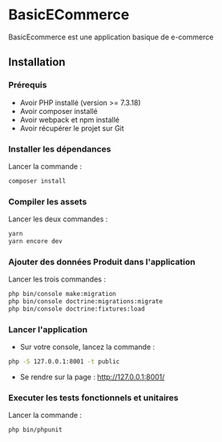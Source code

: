 # BasicECommerce

BasicEcommerce est une application basique de e-commerce

## Installation

### Prérequis

- Avoir PHP installé (version >= 7.3.18) 
- Avoir composer installé 
- Avoir webpack et npm installé
- Avoir récupérer le projet sur Git

### Installer les dépendances

Lancer la commande :
```bash
composer install
```

### Compiler les assets

Lancer les deux commandes :
```bash
yarn
yarn encore dev
```

### Ajouter des données Produit dans l'application

Lancer les trois commandes :
```bash
php bin/console make:migration
php bin/console doctrine:migrations:migrate
php bin/console doctrine:fixtures:load
```

### Lancer l'application

- Sur votre console, lancez la commande :
```bash
php -S 127.0.0.1:8001 -t public
```
- Se rendre sur la page : http://127.0.0.1:8001/

### Executer les tests fonctionnels et unitaires

Lancer la commande :
```bash
php bin/phpunit
```